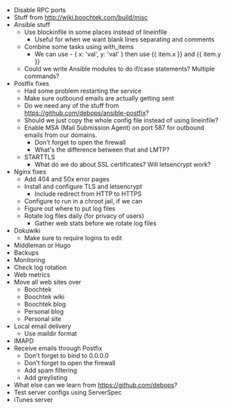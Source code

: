 * Disable RPC ports
* Stuff from http://wiki.boochtek.com/build/misc
* Ansible stuff
    * Use blockinfile in some places instead of lineinfile
        * Useful for when we want blank lines separating and comments
    * Combine some tasks using with_items
        * We can use - { x: 'val', y: 'val' } then use {{ item.x }} and {{ item.y }}
    * Could we write Ansible modules to do if/case statements? Multiple commands?
* Postfix fixes
    * Had some problem restarting the service
    * Make sure outbound emails are actually getting sent
    * Do we need any of the stuff from https://github.com/debops/ansible-postfix?
    * Should we just copy the whole config file instead of using lineinfile?
    * Enable MSA (Mail Submission Agent) on port 587 for outbound emails from our domains.
        * Don't forget to open the firewall
        * What's the difference between that and LMTP?
    * STARTTLS
        * What do we do about SSL certificates? Will letsencrypt work?
* Nginx fixes
    * Add 404 and 50x error pages
    * Install and configure TLS and letsencrypt
        * Include redirect from HTTP to HTTPS
    * Configure to run in a chroot jail, if we can
    * Figure out where to put log files
    * Rotate log files daily (for privacy of users)
        * Gather web stats before we rotate log files
* Dokuwiki
    * Make sure to require logins to edit
* Middleman or Hugo
* Backups
* Monitoring
* Check log rotation
* Web metrics
* Move all web sites over
    * Boochtek
    * Boochtek wiki
    * Boochtek blog
    * Personal blog
    * Personal site
* Local email delivery
    * Use maildir format
* IMAPD
* Receive emails through Postfix
    * Don't forget to bind to 0.0.0.0
    * Don't forget to open the firewall
    * Add spam filtering
    * Add greylisting
* What else can we learn from https://github.com/debops?
* Test server configs using ServerSpec
* iTunes server
